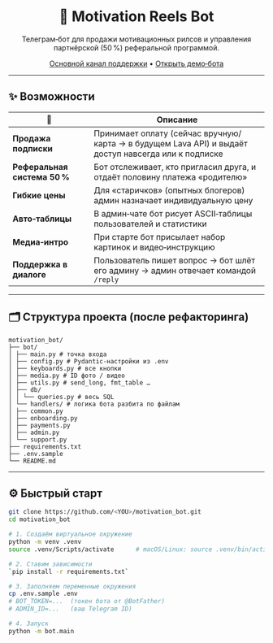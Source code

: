 <h1 align="center">🚀 Motivation Reels Bot</h1>
<p align="center">
  Телеграм‑бот для продажи мотивационных рилсов и управления партнёрской (50 %) реферальной программой.
</p>

<div align="center">
  
[Основной канал поддержки](https://t.me/your_channel) •
[Открыть демо‑бота](https://t.me/your_bot)

</div>

---

## ✨  Возможности

| 🎯 | Описание |
|----|-----------|
| **Продажа подписки** | Принимает оплату (сейчас вручную/карта → в будущем Lava API) и выдаёт доступ навсегда или к подписке |
| **Реферальная система 50 %** | Бот отслеживает, кто пригласил друга, и отдаёт половину платежа «родителю» |
| **Гибкие цены** | Для «старичков» (опытных блогеров) админ назначает индивидуальную цену |
| **Авто‑таблицы** | В админ‑чате бот рисует ASCII‑таблицы пользователей и статистики |
| **Медиа‑интро** | При старте бот присылает набор картинок и видео‑инструкцию |
| **Поддержка в диалоге** | Пользователь пишет вопрос → бот шлёт его админу → админ отвечает командой `/reply` |

---

## 🗂️  Структура проекта (после рефакторинга)
```
motivation_bot/
├── bot/
│ ├── main.py # точка входа
│ ├── config.py # Pydantic‑настройки из .env
│ ├── keyboards.py # все кнопки
│ ├── media.py # ID фото / видео
│ ├── utils.py # send_long, fmt_table …
│ ├── db/
│ │ └── queries.py # весь SQL
│ └── handlers/ # логика бота разбита по файлам
│ ├── common.py
│ ├── onboarding.py
│ ├── payments.py
│ ├── admin.py
│ └── support.py
├── requirements.txt
├── .env.sample
└── README.md
```
---

## ⚙️  Быстрый старт

```bash
git clone https://github.com/<YOU>/motivation_bot.git
cd motivation_bot

# 1. Создаём виртуальное окружение
python -m venv .venv
source .venv/Scripts/activate      # macOS/Linux: source .venv/bin/activate

# 2. Ставим зависимости
`pip install -r requirements.txt`

# 3. Заполняем переменные окружения
cp .env.sample .env
# BOT_TOKEN=...  (токен бота от @BotFather)
# ADMIN_ID=...   (ваш Telegram ID)

# 4. Запуск
python -m bot.main
```